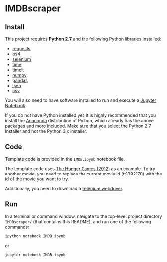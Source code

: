 # IMDBscraper

## Install

This project requires **Python 2.7** and the following Python libraries installed:

- [requests](http://docs.python-requests.org/en/master/)
- [bs4](https://www.crummy.com/software/BeautifulSoup/bs4/doc/)
- [selenium](http://selenium-python.readthedocs.io/)
- [time](https://docs.python.org/2/library/time.html)
- [timeit](https://docs.python.org/2/library/timeit.html)
- [numpy](http://www.numpy.org/)
- [pandas](http://pandas.pydata.org/pandas-docs/stable/)
- [json](https://docs.python.org/2/library/json.html)
- [csv](https://docs.python.org/2/library/csv.html)

You will also need to have software installed to run and execute a [Jupyter Notebook](http://ipython.org/notebook.html)

If you do not have Python installed yet, it is highly recommended that you install the [Anaconda](http://continuum.io/downloads) distribution of Python, which already has the above packages and more included. Make sure that you select the Python 2.7 installer and not the Python 3.x installer.

## Code

Template code is provided in the `IMDB.ipynb` notebook file. 

The template code uses [The Hunger Games (2012)](http://www.imdb.com/title/tt1392170/reviews?start=0) as an example. To try another movie, you need to replace the current movie id (tt1392170) with the id of the movie you want to try.

Additionally, you need to download a [selenium webdriver](http://www.seleniumhq.org/projects/webdriver/).

## Run

In a terminal or command window, navigate to the top-level project directory `IMDBscraper/` (that contains this README), and run one of the following commands:

```bash
ipython notebook IMDB.ipynb
```  
or
```bash
jupyter notebook IMDB.ipynb
```

